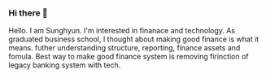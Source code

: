 ### Hi there 👋

Hello. I am Sunghyun. I'm interested in finanace and technology. As graduated business school, I thought about making good finance is what it means. futher understanding structure, reporting, finance assets and fomula. Best way to make good finance system is removing firinction of legacy banking system with tech. 
<!--
**kiki3700/kiki3700** is a ✨ _special_ ✨ repository because its `README.md` (this file) appears on your GitHub profile.

Here are some ideas to get you started:

- 🔭 I’m currently working on ...
- 🌱 I’m currently learning ...
- 👯 I’m looking to collaborate on ...
- 🤔 I’m looking for help with ...
- 💬 Ask me about ...
- 📫 How to reach me: ...
- 😄 Pronouns: ...
- ⚡ Fun fact: ...
-->
